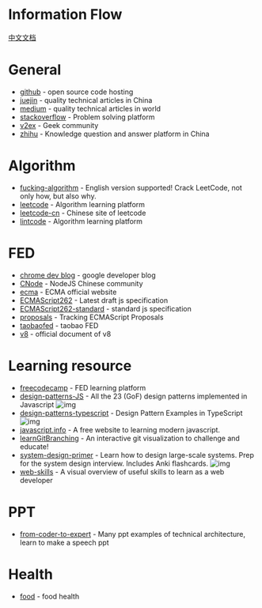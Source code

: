 # Information Flow

[中文文档](./information_flow_zh.md)

# General

- [github](https://github.com/) - open source code hosting
- [juejin](https://juejin.im/) - quality technical articles in China
- [medium](https://medium.com/) - quality technical articles in world
- [stackoverflow](https://stackoverflow.com/) - Problem solving platform
- [v2ex](https://www.v2ex.com/) - Geek community
- [zhihu](https://www.zhihu.com/) - Knowledge question and answer platform in China


# Algorithm

- [fucking-algorithm](https://github.com/labuladong/fucking-algorithm) - English version supported! Crack LeetCode, not only how, but also why.
- [leetcode](https://leetcode.com/) - Algorithm learning platform
- [leetcode-cn](https://leetcode-cn.com/) - Chinese site of leetcode
- [lintcode](https://www.lintcode.com/) - Algorithm learning platform


# FED

- [chrome dev blog](https://web.dev/blog/) - google developer blog
- [CNode](https://cnodejs.org/) - NodeJS Chinese community
- [ecma](http://www.ecma-international.org/) - ECMA official website
- [ECMAScript262](https://tc39.es/ecma262/) - Latest draft js specification
- [ECMAScript262-standard](http://www.ecma-international.org/publications/standards/Ecma-262.htm) - standard js specification
- [proposals](https://github.com/tc39/proposals) - Tracking ECMAScript Proposals
- [taobaofed](http://taobaofed.org/) - taobao FED
- [v8](https://v8.dev/docs) - official document of  v8

# Learning resource

- [freecodecamp](https://www.freecodecamp.org/) - FED learning platform
- [design-patterns-JS](https://github.com/fbeline/design-patterns-JS) - All the 23 (GoF) design patterns implemented in Javascript ![img](https://img.shields.io/github/stars/fbeline/design-patterns-JS)
- [design-patterns-typescript](https://github.com/RefactoringGuru/design-patterns-typescript) - Design Pattern Examples in TypeScript ![img](https://img.shields.io/github/stars/RefactoringGuru/design-patterns-typescript)
- [javascript.info](https://zh.javascript.info/) - A free website to learning modern javascript.
- [learnGitBranching](https://github.com/pcottle/learnGitBranching) - An interactive git visualization to challenge and educate!
- [system-design-primer](https://github.com/donnemartin/system-design-primer) - Learn how to design large-scale systems. Prep for the system design interview. Includes Anki flashcards. ![img](https://img.shields.io/github/stars/donnemartin/system-design-primer)
- [web-skills](https://github.com/andreasbm/web-skills) - A visual overview of useful skills to learn as a web developer

# PPT
- [from-coder-to-expert](https://github.com/FunnyLiu/from_coder_to_expert) - Many ppt examples of technical architecture, learn to make a speech ppt

# Health

- [food](http://www.1qibi.com/food/food_index.php) - food health